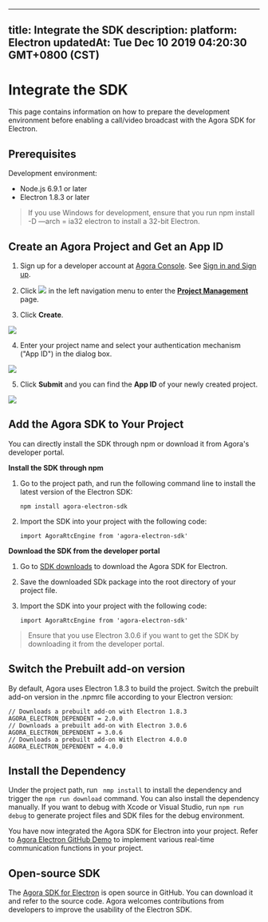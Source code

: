 
---
title: Integrate the SDK
description: 
platform: Electron
updatedAt: Tue Dec 10 2019 04:20:30 GMT+0800 (CST)
---
# Integrate the SDK
This page contains information on how to prepare the development environment before enabling a call/video broadcast with the Agora SDK for Electron.

## Prerequisites

Development environment:

- Node.js 6.9.1 or later
- Electron 1.8.3 or later

> If you use Windows for development, ensure that you run npm install -D —arch = ia32 electron to install  a 32-bit Electron.

## Create an Agora Project and Get an App ID
1. Sign up for a developer account at [Agora Console](https://dashboard.agora.io/). See [Sign in and Sign up](../../en/Interactive%20Broadcast/sign_in_and_sign_up.md).

2. Click ![](https://web-cdn.agora.io/docs-files/1551254998344) in the left navigation menu to enter the [**Project Management**](https://dashboard.agora.io/projects) page.

3. Click **Create**. 

![](https://web-cdn.agora.io/docs-files/1574924327108)

4.  Enter your project name and select your authentication mechanism ("App ID") in the dialog box.

![](https://web-cdn.agora.io/docs-files/1574924446798)
	
5. Click **Submit** and you can find the **App ID** of your newly created project.

![](https://web-cdn.agora.io/docs-files/1574924570426)

## Add the Agora SDK to Your Project

You can directly install the SDK through npm or download it from Agora's developer portal.

**Install the SDK through npm**

1. Go to the project path, and run the following command line to install the latest version of the Electron SDK:

	`npm install agora-electron-sdk`
	
2. Import the SDK into your project with the following code:

	`import AgoraRtcEngine from 'agora-electron-sdk'`

**Download the SDK from the developer portal**

1. Go to [SDK downloads](https://docs.agora.io/en/Agora%20Platform/downloads) to download the Agora SDK for Electron.
2. Save the downloaded SDk package into the root directory of your project file.
3. Import the SDK into your project with the following code:

	`import AgoraRtcEngine from 'agora-electron-sdk'`
	
> Ensure that you use Electron 3.0.6 if you want to get the SDK by downloading it from the developer portal.

## Switch the Prebuilt add-on version

By default, Agora uses Electron 1.8.3 to build the project. Switch the prebuilt add-on version in the .npmrc file according to your Electron version:

```
// Downloads a prebuilt add-on with Electron 1.8.3
AGORA_ELECTRON_DEPENDENT = 2.0.0
// Downloads a prebuilt add-on with Electron 3.0.6
AGORA_ELECTRON_DEPENDENT = 3.0.6
// Downloads a prebuilt add-on With Electron 4.0.0
AGORA_ELECTRON_DEPENDENT = 4.0.0
```

## Install the Dependency
Under the project path, run ` nmp install` to install the dependency and trigger the `npm run download` command. You can also install the dependency manually.
If you want to debug with Xcode or Visual Studio, run `npm run debug` to generate project files and SDK files for the debug environment. 

You have now integrated the Agora SDK for Electron into your project. Refer to  [Agora Electron GitHub Demo](https://github.com/AgoraIO-Community/Agora-Electron-Quickstart) to implement various real-time communication functions in your project.

## Open-source SDK

The [Agora SDK for Electron](https://www.npmjs.com/package/agora-electron-sdk) is open source in GitHub. You can download it and refer to the source code. Agora welcomes contributions from developers to improve the usability of the Electron SDK.
